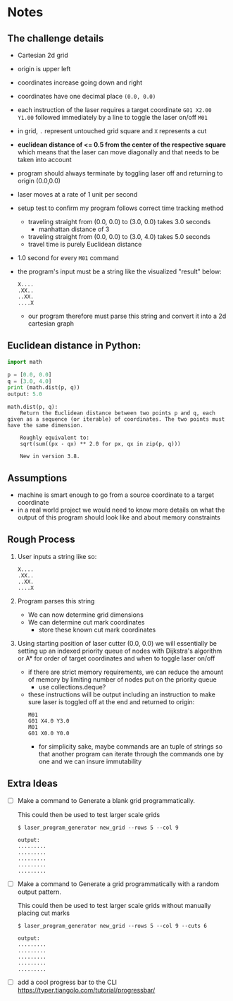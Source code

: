 # Notes

## The challenge details

- Cartesian 2d grid

- origin is upper left

- coordinates increase going down and right

- coordinates have one decimal place `(0.0, 0.0)`

- each instruction of the laser requires a target coordinate `G01 X2.00 Y1.00` followed immediately by a line to toggle the laser on/off `M01`

- in grid, `.` represent untouched grid square and `X` represents a cut

- **euclidean distance of <= 0.5 from the center of the respective square** which means that the laser can move diagonally and that needs to be taken into account

- program should always terminate by toggling laser off and returning to origin (0.0,0.0)

- laser moves at a rate of 1 unit per second

- setup test to confirm my program follows correct time tracking method
    - traveling straight from (0.0, 0.0) to (3.0, 0.0) takes 3.0 seconds
        - manhattan distance of 3
    - traveling straight from (0.0, 0.0) to (3.0, 4.0) takes 5.0 seconds
    - travel time is purely Euclidean distance

- 1.0 second for every `M01` command

- the program's input must be a string like the visualized "result" below:
    ```
    X....
    .XX..
    ..XX.
    ....X
    ```
    - our program therefore must parse this string and convert it into a 2d cartesian graph

## Euclidean distance in Python:

```python
import math

p = [0.0, 0.0]
q = [3.0, 4.0]
print (math.dist(p, q))
output: 5.0
```

```
math.dist(p, q):
    Return the Euclidean distance between two points p and q, each given as a sequence (or iterable) of coordinates. The two points must have the same dimension.

    Roughly equivalent to:
    sqrt(sum((px - qx) ** 2.0 for px, qx in zip(p, q)))

    New in version 3.8.
```

## Assumptions

- machine is smart enough to go from a source coordinate to a target coordinate
- in a real world project we would need to know more details on what the output of this program should look like and about memory constraints

## Rough Process

1. User inputs a string like so:
    ```
    X....
    .XX..
    ..XX.
    ....X
    ```

2. Program parses this string
    - We can now determine grid dimensions
    - We can determine cut mark coordinates
        - store these known cut mark coordinates

3. Using starting position of laser cutter (0.0, 0.0) we will essentially be setting up an indexed priority queue of nodes with Dijkstra's algorithm or A* for order of target coordinates and when to toggle laser on/off
    - if there are strict memory requirements, we can reduce the amount of memory by limiting number of nodes put on the priority queue
        - use collections.deque?
    - these instructions will be output including an instruction to make sure laser is toggled off at the end and returned to origin:
        ```
        M01
        G01 X4.0 Y3.0
        M01
        G01 X0.0 Y0.0
        ```
        - for simplicity sake, maybe commands are an tuple of strings so that another program can iterate through the commands one by one and we can insure immutability

## Extra Ideas
- [ ] Make a command to Generate a blank grid programmatically.

    This could then be used to test larger scale grids

    ```shell
    $ laser_program_generator new_grid --rows 5 --col 9

    output:
    .........
    .........
    .........
    .........
    .........
    ```

- [ ] Make a command to Generate a grid programmatically with a random output pattern.

    This could then be used to test larger scale grids without manually placing cut marks

    ```shell
    $ laser_program_generator new_grid --rows 5 --col 9 --cuts 6

    output:
    .........
    .........
    .........
    .........
    .........
    ```

- [ ] add a cool progress bar to the CLI https://typer.tiangolo.com/tutorial/progressbar/